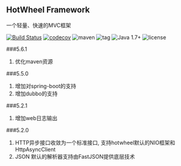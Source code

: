 ## HotWheel Framework
一个轻量、快速的MVC框架

[![Build Status](https://secure.travis-ci.org/mymmsc/hotwheel.png)](https://travis-ci.org/mymmsc/hotwheel)
[![codecov](https://codecov.io/gh/mymmsc/hotwheel/branch/master/graph/badge.svg)](https://codecov.io/gh/mymmsc/hotwheel)
![maven](https://img.shields.io/maven-central/v/org.mymmsc/hotwheel-parent.svg)
![tag](https://img.shields.io/github/tag/mymmsc/hotwheel.svg?style=flat)
![Java 1.7+](https://img.shields.io/badge/Java-1.7+-orange.svg?style=flat)
![license](https://img.shields.io/github/license/mymmsc/hotwheel.svg)

###5.6.1
1. 优化maven资源

###5.5.0
1. 增加对spring-boot的支持
2. 增加dubbo的支持

###5.2.1
1. 增加web日志输出

###5.2.0
1. HTTP异步接口收敛为一个标准接口, 支持hotwheel默认的NIO框架和HttpAsyncClient
2. JSON 默认的解析器支持由FastJSON提供底层技术
